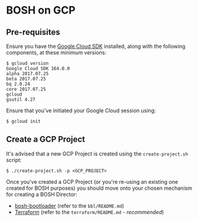 # BOSH on GCP

## Pre-requisites
Ensure you have the [Google Cloud SDK](https://cloud.google.com/sdk/downloads) installed, along with the following
components, at these minimum versions:
```
$ gcloud version
Google Cloud SDK 164.0.0
alpha 2017.07.25
beta 2017.07.25
bq 2.0.24
core 2017.07.25
gcloud
gsutil 4.27
```

Ensure that you've initiated your Google Cloud session using:
```
$ gcloud init
```

## Create a GCP Project
It's advised that a new GCP Project is created using the `create-project.sh` script:
```
$ ./create-project.sh -p <GCP_PROJECT>
```

Once you've created a GCP Project (or you're re-using an existing one created for BOSH purposes) you should move onto
your chosen mechanism for creating a BOSH Director:
* [bosh-bootloader](https://github.com/cloudfoundry/bosh-bootloader) (refer to the `bbl/README.md`)
* [Terraform](https://www.terraform.io/) (refer to the `terraform/README.md` - *recommended*)
